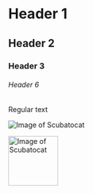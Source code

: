 # Header 1
## Header 2
### Header 3
###### Header 6
Regular text

![Image of Scubatocat](https://octodex.github.com/images/scubatocat.png)

<!--- Different sized image ---> 
<img src="https://octodex.github.com/images/scubatocat.png" alt="Image of Scubatocat" width="100" height="100">
